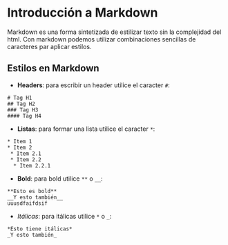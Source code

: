 ﻿# Introducción a Markdown
Markdown es una forma sintetizada de estilizar texto sin la complejidad
del html. Con markdown podemos utilizar combinaciones sencillas de
caracteres par aplicar estilos.

## Estilos en Markdown
* __Headers__: para escribir un header utilice el caracter `#`:

```
# Tag H1
## Tag H2
### Tag H3
#### Tag H4
```

* __Listas__: para formar una lista utilice el caracter `*`:

```
* Item 1
* Item 2
 * Item 2.1
 * Item 2.2
  * Item 2.2.1
```

* __Bold__: para bold utilice `**` o `__`:

```
**Esto es bold**
__Y esto también__
uuusdfaifdsif
```

* _Itálicas_: para itálicas utilice `*` o `_`:

```
*Esto tiene itálicas*
_Y esto también_
```

